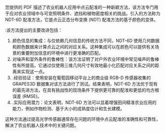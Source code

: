 您提供的 PDF 描述了农业机器人应用中点云配准的一种新颖方法，该方法专门用于应对农业领域中与可变照明条件、遮挡和植物密度相关的挑战。引入的方法称为 NDT-6D 配准方法，它是点云正态分布变换 (NDT) 配准方法的基于颜色的变体。

:该方法提出的主要改进包括：

1. 颜色信息的集成：与仅依赖几何信息的传统方法不同，NDT-6D 使用几何数据和颜色数据来计算点云之间的对应关系。这种集成可以在颜色可以提供有关场景的重要附加信息的环境中进行更准确的匹配。
2. 对噪声和室外条件的鲁棒性：该方法证明了对户外农业环境中常见噪声的鲁棒性有所提高。它通过仅使用三维几何尺寸有效地最小化匹配对应关系之间的距离来实现这一点。
3. .经验验证：使用安装在葡萄园移动平台上的商业级 RGB-D 传感器收集的 GRAPES3D 数据集对该方法进行了测试。结果表明，NDT-6D 方法优于现有的最先进方法，在具有挑战性的现场条件下提供更可靠的配准和更低的均方根误差 (RMSE)。
4. .实际应用潜力：论文表明，NDT-6D 方法可以显着增强田间精准农业应用的能力，例如作物检测、基于大小的成熟度估计和生长建模。

这种方法通过提高光学传感器通常存在问题的环境中点云配准的准确性和可靠性，解决了农业机器人技术中的关键问题。
